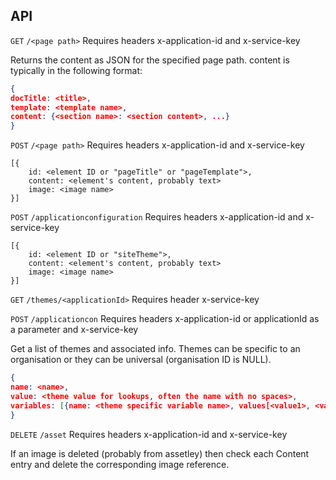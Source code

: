 ## API ##
`GET` `/<page path>`
Requires headers x-application-id and x-service-key

Returns the content as JSON for the specified page path.
content is typically in the following format:
```json
{
docTitle: <title>, 
template: <template name>,
content: {<section name>: <section content>, ...}
}
```

`POST` `/<page path>`
Requires headers x-application-id and x-service-key

```
[{
	id: <element ID or "pageTitle" or "pageTemplate">,
	content: <element's content, probably text>
    image: <image name>
}]
```

`POST` `/applicationconfiguration`
Requires headers x-application-id and x-service-key

```
[{
	id: <element ID or "siteTheme">,
	content: <element's content, probably text>
    image: <image name>
}]
```

`GET` `/themes/<applicationId>`
Requires header x-service-key

`POST` `/applicationcon`
Requires headers x-application-id or applicationId as a parameter and x-service-key

Get a list of themes and associated info.  Themes can be specific to an organisation or they can be universal (organisation ID is NULL).

```json
{
name: <name>, 
value: <theme value for lookups, often the name with no spaces>,
variables: [{name: <theme specific variable name>, values[<value1>, <value2>...]}]
}
```

`DELETE` `/asset`
Requires headers x-application-id and x-service-key

If an image is deleted (probably from assetley) then check each Content entry and delete the corresponding image reference.